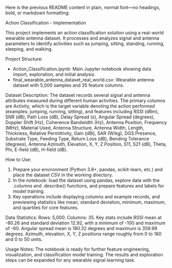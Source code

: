 Here is the previous README content in plain, normal font—no headings, bold, or markdown formatting:

Action Classification - Implementation

This project implements an action classification solution using a real-world wearable antenna dataset. It processes and analyzes signal and antenna parameters to identify activities such as jumping, sitting, standing, running, sleeping, and walking.

Project Structure:
- Action_Classification.ipynb: Main Jupyter notebook showing data import, exploration, and initial analysis.
- final_wearable_antenna_dataset_real_world.csv: Wearable antenna dataset with 5,000 samples and 35 feature columns.

Dataset Description:
The dataset records several signal and antenna attributes measured during different human activities. The primary columns are Activity, which is the target variable denoting the action performed (examples: jumping, running, sitting), and features including RSSI (dBm), SNR (dB), Path Loss (dB), Delay Spread (s), Angular Spread (degrees), Doppler Shift (Hz), Coherence Bandwidth (Hz), Antenna Position, Frequency (MHz), Material Used, Antenna Structure, Antenna Width, Length, Thickness, Relative Permittivity, Gain (dBi), SAR (W/kg), DGS Presence, Substrate Type, Feeding Type, Return Loss (dB), Bending Tolerance (degrees), Antenna Azimuth, Elevation, X, Y, Z Position, S11, S21 (dB), Theta, Phi, E-field (dB), H-field (dB).

How to Use:
1. Prepare your environment (Python 3.8+, pandas, scikit-learn, etc.) and place the dataset CSV in the working directory.
2. In the notebook: load the dataset using pandas, explore data with the .columns and .describe() functions, and prepare features and labels for model training.
3. Key operations include displaying columns and example records, and previewing statistics like mean, standard deviation, minimum, maximum, and quartiles for core features.

Data Statistics:
Rows: 5,000. Columns: 35.
Key stats include RSSI mean at -80.26 and standard deviation 12.92, with a minimum of -100 and maximum of -60. Angular spread mean is 180.32 degrees and maximum is 359.99 degrees. Azimuth, elevation, X, Y, Z positions range roughly from 0 to 180 and 0 to 50 units.

Usage Notes:
The notebook is ready for further feature engineering, visualization, and classification model training. The results and exploration steps can be expanded for any wearable signal learning task.
